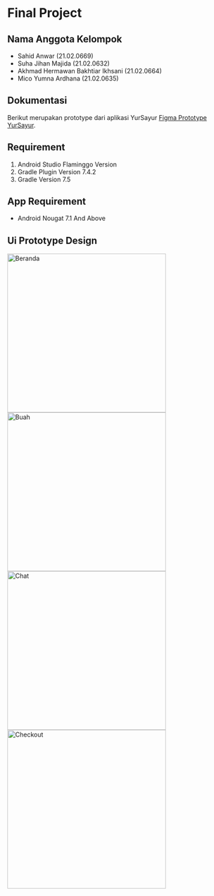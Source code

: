 # Final Project


## Nama Anggota Kelompok

- Sahid Anwar (21.02.0669)
- Suha Jihan Majida  (21.02.0632)
- Akhmad Hermawan Bakhtiar Ikhsani (21.02.0664)
- Mico Yumna Ardhana (21.02.0635)

## Dokumentasi
Berikut merupakan prototype dari aplikasi YurSayur [Figma Prototype YurSayur](https://www.figma.com/file/ZhIVt9UdMi14hnyP6xR2cK/YurSayur?type=design&node-id=657%3A1859&mode=design&t=P9ICan1myu3f3BLf-1).


## Requirement
1. Android Studio Flaminggo Version
2. Gradle Plugin Version 7.4.2
3. Gradle Version 7.5


## App Requirement
- Android Nougat 7.1 And Above

## Ui Prototype Design

<img width="360" alt="Beranda" src="https://github.com/micoardhana090701/finalproject/assets/133730091/1903054a-0d5c-4287-8d64-779e1abfc4ff">

<img width="360" alt="Buah" src="https://github.com/micoardhana090701/finalproject/assets/133730091/fadcf461-5c83-4642-ba80-fd8cf57b742a">

<img width="360" alt="Chat" src="https://github.com/micoardhana090701/finalproject/assets/133730091/4fc3e85a-af3c-4289-aa1c-6bc430951b9c">

<img width="360" alt="Checkout" src="https://github.com/micoardhana090701/finalproject/assets/133730091/ca4f41cb-d0e8-43b1-ae4a-db5e31017c7d">
